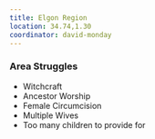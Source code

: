 ```yaml
---
title: Elgon Region
location: 34.74,1.30
coordinator: david-monday
---
```


### Area Struggles

 - Witchcraft
 - Ancestor Worship
 - Female Circumcision
 - Multiple Wives
 - Too many children to provide for

